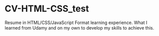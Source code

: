 # CV-HTML-CSS_test
Resume in HTML/CSS/JavaScript Format learning experience. What I learned from Udamy and on my own to develop my skills to achieve this.
